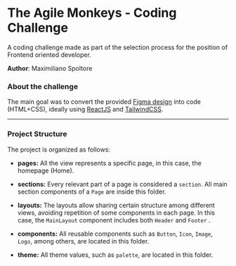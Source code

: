 # The Agile Monkeys - Coding Challenge

A coding challenge made as part of the selection process for the position of Frontend oriented developer.

**Author**: Maximiliano Spoltore

### About the challenge

The main goal was to convert the provided [Figma design](https://www.figma.com/proto/m3kyeyqdfOZscEKGJhfW27/Frontend_test_1.0?page-id=0%3A1&node-id=3%3A1839&viewport=241%2C48%2C0.16&scaling=min-zoom) into code (HTML+CSS), ideally using [ReactJS](https://reactjs.org/) and [TailwindCSS](https://tailwindcss.com/).

---

### Project Structure

The project is organized as follows:

- **pages:**
	All the view represents a specific page, in this case, the homepage (Home).
	
- **sections:**
	Every relevant part of a page is considered a `section`. All main section components of a `Page` are inside this folder.
- **layouts:**
	The layouts allow sharing certain structure among different views, avoiding repetition of some components in each page. In this case, the `MainLayout` component includes both `Header` and `Footer` .
- **components:**
	All reusable components such as `Button`, `Icon`, `Image`, `Logo`, among others, are located in this folder.
- **theme:**
	All theme values, such as `palette`, are located in this folder.
